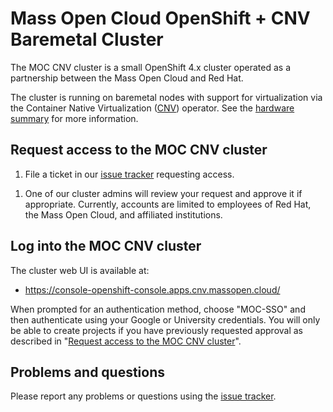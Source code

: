 # Mass Open Cloud OpenShift + CNV Baremetal Cluster

The MOC CNV cluster is a small OpenShift 4.x cluster operated as a partnership between
the Mass Open Cloud and Red Hat.

The cluster is running on baremetal nodes with support for virtualization via
the Container Native Virtualization ([CNV][]) operator.  See the
[hardware summary](hardware.md) for more information.

[CNV]: https://www.openshift.com/learn/topics/virtualization/

## Request access to the MOC CNV cluster

1. File a ticket in our [issue tracker][]
requesting access.

[issue tracker]: https://gitlab.com/open-infrastructure-labs/moc-cnv-sandbox/-/issues

1. One of our cluster admins will review your request and approve it if
   appropriate. Currently, accounts are limited to employees of Red Hat,
   the Mass Open Cloud, and affiliated institutions.

## Log into the MOC CNV cluster

The cluster web UI is available at:

- https://console-openshift-console.apps.cnv.massopen.cloud/

When prompted for an authentication method, choose "MOC-SSO" and then
authenticate using your Google or University credentials. You will only be
able to create projects if you have previously requested approval as
described in "[Request access to the MOC CNV cluster][]".

[request access to the moc cnv cluster]: #request-access-to-the-moc-cnv-cluster

## Problems and questions

Please report any problems or questions using the [issue tracker][].
